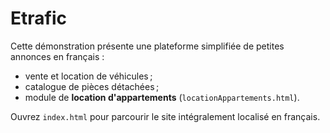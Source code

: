 # Etrafic

Cette démonstration présente une plateforme simplifiée de petites annonces en français :

- vente et location de véhicules ;
- catalogue de pièces détachées ;
- module de **location d'appartements** (`locationAppartements.html`).

Ouvrez `index.html` pour parcourir le site intégralement localisé en français.

